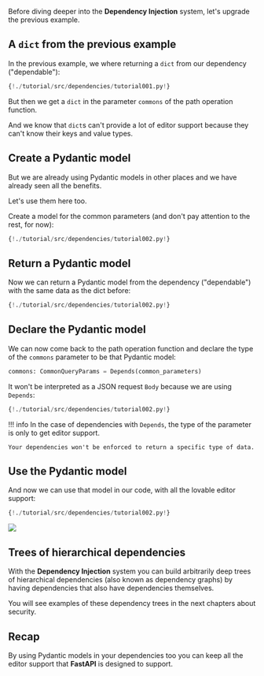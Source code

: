 Before diving deeper into the **Dependency Injection** system, let's upgrade the previous example.

## A `dict` from the previous example

In the previous example, we where returning a `dict` from our dependency ("dependable"):

```Python hl_lines="7"
{!./tutorial/src/dependencies/tutorial001.py!}
```

But then we get a `dict` in the parameter `commons` of the path operation function.

And we know that `dict`s can't provide a lot of editor support because they can't know their keys and value types.

## Create a Pydantic model

But we are already using Pydantic models in other places and we have already seen all the benefits.

Let's use them here too.

Create a model for the common parameters (and don't pay attention to the rest, for now):

```Python hl_lines="11 12 13 14"
{!./tutorial/src/dependencies/tutorial002.py!}
```

## Return a Pydantic model

Now we can return a Pydantic model from the dependency ("dependable") with the same data as the dict before:

```Python hl_lines="18"
{!./tutorial/src/dependencies/tutorial002.py!}
```

## Declare the Pydantic model

We can now come back to the path operation function and declare the type of the `commons` parameter to be that Pydantic model:

```Python
commons: CommonQueryParams = Depends(common_parameters)
```

It won't be interpreted as a JSON request `Body` because we are using `Depends`:

```Python hl_lines="22"
{!./tutorial/src/dependencies/tutorial002.py!}
```

!!! info
    In the case of dependencies with `Depends`, the type of the parameter is only to get editor support.

    Your dependencies won't be enforced to return a specific type of data.

## Use the Pydantic model

And now we can use that model in our code, with all the lovable editor support:

```Python hl_lines="24 25 26"
{!./tutorial/src/dependencies/tutorial002.py!}
```

<img src="/img/tutorial/dependencies/image02.png">

## Trees of hierarchical dependencies

With the **Dependency Injection** system you can build arbitrarily deep trees of hierarchical dependencies (also known as dependency graphs) by having dependencies that also have dependencies themselves.

You will see examples of these dependency trees in the next chapters about security.

## Recap

By using Pydantic models in your dependencies too you can keep all the editor support that **FastAPI** is designed to support.